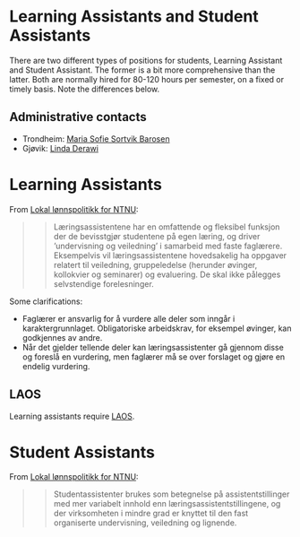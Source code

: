 # Learning Assistants and Student Assistants

There are two different types of positions for students, Learning Assistant and Student Assistant. The former is a bit more comprehensive than the latter. Both are normally hired for 80-120 hours per semester, on a fixed or timely basis. Note the differences below.

## Administrative contacts

* Trondheim:  [Maria Sofie Sortvik Barosen](https://www.ntnu.edu/employees/maria.barosen)
* Gjøvik:     [Linda Derawi](https://www.ntnu.edu/employees/linda.derawi)

# Learning Assistants

From [Lokal lønnspolitikk for NTNU](https://innsida.ntnu.no/c/wiki/get_page_attachment?p_l_id=2562032420&nodeId=24647&title=Lønnspolitikk&fileName=Lokal%20lønnspolitikk%20rev%2004.09.2020.pdf):

  >> Læringsassistentene har en omfattende og fleksibel funksjon der de bevisstgjør studentene på egen læring, og driver ’undervisning og veiledning’ i samarbeid med faste faglærere. Eksempelvis vil læringsassistentene hovedsakelig ha oppgaver relatert til veiledning, gruppeledelse (herunder øvinger, kollokvier og seminarer) og evaluering. De skal ikke pålegges selvstendige forelesninger.

Some clarifications:

* Faglærer er ansvarlig for å vurdere alle deler som inngår i karaktergrunnlaget. Obligatoriske arbeidskrav, for eksempel øvinger, kan godkjennes av andre.
* Når det gjelder tellende deler kan læringsassistenter gå gjennom disse og foreslå en vurdering, men faglærer må se over forslaget og gjøre en endelig vurdering.

## LAOS

Learning assistants require [LAOS](laos.html). 

# Student Assistants

From [Lokal lønnspolitikk for NTNU](https://innsida.ntnu.no/c/wiki/get_page_attachment?p_l_id=2562032420&nodeId=24647&title=Lønnspolitikk&fileName=Lokal%20lønnspolitikk%20rev%2004.09.2020.pdf):

  >> Studentassistenter brukes som betegnelse på assistentstillinger med mer variabelt innhold enn læringsassistentstillingene, og der virksomheten i mindre grad er knyttet til den fast organiserte undervisning, veiledning og lignende. 
